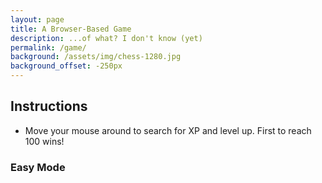 ```yaml
---
layout: page
title: A Browser-Based Game
description: ...of what? I don't know (yet)
permalink: /game/
background: /assets/img/chess-1280.jpg
background_offset: -250px
---
```

<div class="game-instructions">
  <h2>Instructions</h2>
  <ul>
    <li>Move your mouse around to search for XP and level up. First to reach 100 wins!</li>
  </ul>
</div>

<h3>Easy Mode</h3>
<ul id="player-list" class="list-group"></ul>
<script src="{{ "/assets/game/js/jquery-2.2.4.min.js" | relative_url }}"></script>
<script src="{{ "/assets/game/js/rhaboo.min.js" | relative_url }}"></script>
<script src="{{ "/assets/game/js/game.js" | relative_url }}"></script>

